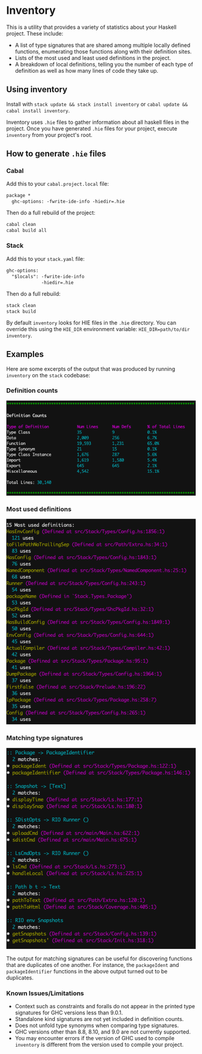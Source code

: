 # Inventory

This is a utility that provides a variety of statistics about your Haskell
project. These include:

- A list of type signatures that are shared among multiple locally defined
  functions, enumerating those functions along with their definition sites.
- Lists of the most used and least used definitions in the project.
- A breakdown of local definitions, telling you the number of each type of
  definition as well as how many lines of code they take up.

## Using inventory

Install with `stack update && stack install inventory` or `cabal update &&
cabal install inventory`.

Inventory uses `.hie` files to gather information about all haskell files in
the project. Once you have generated `.hie` files for your project, execute
`inventory` from your project's root.

## How to generate `.hie` files
### Cabal

Add this to your `cabal.project.local` file:

```
package *
  ghc-options: -fwrite-ide-info -hiedir=.hie
```

Then do a full rebuild of the project:

```
cabal clean
cabal build all
```

### Stack

Add this to your `stack.yaml` file:

```
ghc-options:
  "$locals": -fwrite-ide-info
             -hiedir=.hie
```

Then do a full rebuild:

```
stack clean
stack build
```

By default `inventory` looks for HIE files in the `.hie` directory. You can
override this using the `HIE_DIR` environment variable: `HIE_DIR=path/to/dir
inventory`.

## Examples

Here are some excerpts of the output that was produced by running `inventory`
on the `stack` codebase:

### Definition counts
![Definiton counts image](images/defcounts.png)

### Most used definitions
![Most used image](images/mostused.png)

### Matching type signatures
![Equivalent signatures image](images/dupesigs.png)

The output for matching signatures can be useful for discovering functions that
are duplicates of one another. For instance, the `packageIdent` and
`packageIdentifier` functions in the above output turned out to be duplicates.

### Known Issues/Limitations
- Context such as constraints and foralls do not appear in the printed type
  signatures for GHC versions less than 9.0.1.
- Standalone kind signatures are not yet included in definition counts.
- Does not unfold type synonyms when comparing type signatures.
- GHC versions other than 8.8, 8.10, and 9.0 are not currently supported.
- You may encounter errors if the version of GHC used to compile `inventory` is
  different from the version used to compile your project.

